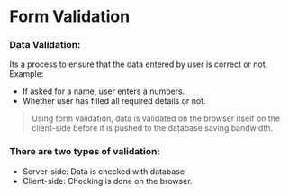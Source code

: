 # Form Validation

### Data Validation: 
Its a process to ensure that the data entered by user is correct or not.
Example: 
- If asked for a name, user enters a numbers.
- Whether user has filled all required details or not.

> Using form validation, data is validated on the browser itself on the client-side before it is pushed to the database saving bandwidth.

### There are two types of validation:
- Server-side: Data is checked with database
- Client-side: Checking is done on the browser.

